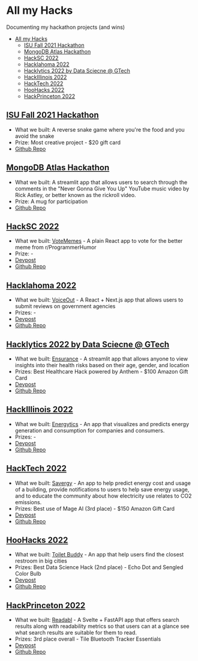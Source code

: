 # All my Hacks

Documenting my hackathon projects (and wins)

- [All my Hacks](#all-my-hacks)
  - [ISU Fall 2021 Hackathon](#isu-fall-2021-hackathon)
  - [MongoDB Atlas Hackathon](#mongodb-atlas-hackathon)
  - [HackSC 2022](#hacksc-2022)
  - [Hacklahoma 2022](#hacklahoma-2022)
  - [Hacklytics 2022 by Data Sciecne @ GTech](#hacklytics-2022-by-data-sciecne--gtech)
  - [HackIllinois 2022](#hackillinois-2022)
  - [HackTech 2022](#hacktech-2022)
  - [HooHacks 2022](#hoohacks-2022)
  - [HackPrinceton 2022](#hackprinceton-2022)

## [ISU Fall 2021 Hackathon](https://tinyurl.com/ycfu6f8o)

- What we built: A reverse snake game where you're the food and you avoid the snake
- Prize: Most creative project - $20 gift card
- [Github Repo](https://github.com/benthecoder/ReverseSnakeGame)

## [MongoDB Atlas Hackathon](https://dev.to/devteam/announcing-the-mongodb-atlas-hackathon-on-dev-4b6m)

- What we built: A streamlit app that allows users to search through the comments in the "Never Gonna Give You Up" YouTube music video by Rick Astley, or better known as the rickroll video.
- Prize: A mug for participation
- [Github Repo](https://github.com/benthecoder/yt-comments-mongodb-search)

## [HackSC 2022](https://www.hacksc.com/)

- What we built: [VoteMemes](https://vote-memes.vercel.app/) - A plain React app to vote for the better meme from r/ProgrammerHumor
- Prize: -
- [Devpost](https://devpost.com/software/recycleme-58fo3q)
- [Github Repo](https://github.com/benthecoder/VoteMemes)

## [Hacklahoma 2022](https://2022.hacklahoma.org/)

- What we built: [VoiceOut](https://voiceout.space/) - A React + Next.js app that allows users to submit reviews on government agencies
- Prizes: -
- [Devpost](https://devpost.com/software/voice-out)
- [Github Repo](https://github.com/weichunnn/voice-out)

## [Hacklytics 2022 by Data Sciecne @ GTech](https://hacklytics.io/)

- What we built: [Ensurance](https://share.streamlit.io/benthecoder/hacklytics2022/main/app.py) - A streamlit app that allows anyone to view insights into their health risks based on their age, gender, and location
- Prizes: Best Healthcare Hack powered by Anthem - $100 Amazon Gift Card
- [Devpost](https://devpost.com/software/tbd-pc9f4d)
- [Github Repo](https://github.com/benthecoder/Ensurance)

## [HackIllinois 2022](https://www.hackillinois.org/)

- What we built: [Energytics](https://share.streamlit.io/benthecoder/energytics/main/app.py) - An app that visualizes and predicts energy generation and consumption for companies and consumers.
- Prizes: -
- [Devpost](https://devpost.com/software/energytics)
- [Github Repo](https://github.com/benthecoder/Energytics)

## [HackTech 2022](https://hacktech.app/)

- What we built: [Savergy](https://share.streamlit.io/benthecoder/savergy/main/app.py) - An app to help predict energy cost and usage of a building, provide notifications to users to help save energy usage, and to educate the community about how electricity use relates to CO2 emissions.
- Prizes: Best use of Mage AI (3rd place) - $150 Amazon Gift Card
- [Devpost](https://devpost.com/software/savergy)
- [Github Repo](https://github.com/benthecoder/savergy)

## [HooHacks 2022](https://www.hoohacks.io/)

- What we built: [Toilet Buddy](https://public-washroom-f51ff.web.app/) - An app that help users find the closest restroom in big cities
- Prizes: Best Data Science Hack (2nd place) - Echo Dot and Sengled Color Bulb
- [Devpost](https://devpost.com/software/toilet-buddy)
- [Github Repo](https://github.com/cinnyb2/Toliet-Buddy)

## [HackPrinceton 2022](https://www.hackprinceton.com/)

- What we built: [Readabl](https://readto.beabetterhuman.tech/) - A Svelte + FastAPI app that offers search results along with readability metrics so that users can at a glance see what search results are suitable for them to read.
- Prizes: 3rd place overall - Tile Bluetooth Tracker Essentials
- [Devpost](https://devpost.com/software/searchly-9pn6go)
- [Github Repo](https://github.com/weichunnn/reader)
